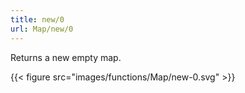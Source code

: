 ```yaml
---
title: new/0
url: Map/new/0
---
```



Returns a new empty map.

{{< figure src="images/functions/Map/new-0.svg" >}}
